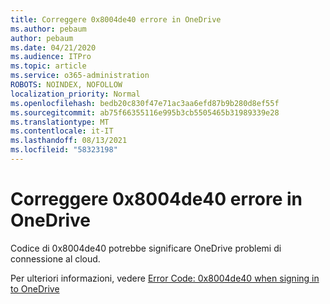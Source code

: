 ```yaml
---
title: Correggere 0x8004de40 errore in OneDrive
ms.author: pebaum
author: pebaum
ms.date: 04/21/2020
ms.audience: ITPro
ms.topic: article
ms.service: o365-administration
ROBOTS: NOINDEX, NOFOLLOW
localization_priority: Normal
ms.openlocfilehash: bedb20c830f47e71ac3aa6efd87b9b280d8ef55f
ms.sourcegitcommit: ab75f66355116e995b3cb5505465b31989339e28
ms.translationtype: MT
ms.contentlocale: it-IT
ms.lasthandoff: 08/13/2021
ms.locfileid: "58323198"
---
```

# <a name="fix-0x8004de40-error-in-onedrive"></a>Correggere 0x8004de40 errore in OneDrive

Codice di 0x8004de40 potrebbe significare OneDrive problemi di connessione al cloud. 

Per ulteriori informazioni, vedere [Error Code: 0x8004de40 when signing in to OneDrive](https://docs.microsoft.com/sharepoint/troubleshoot/administration/error-0x8004de40-in-onedrive)